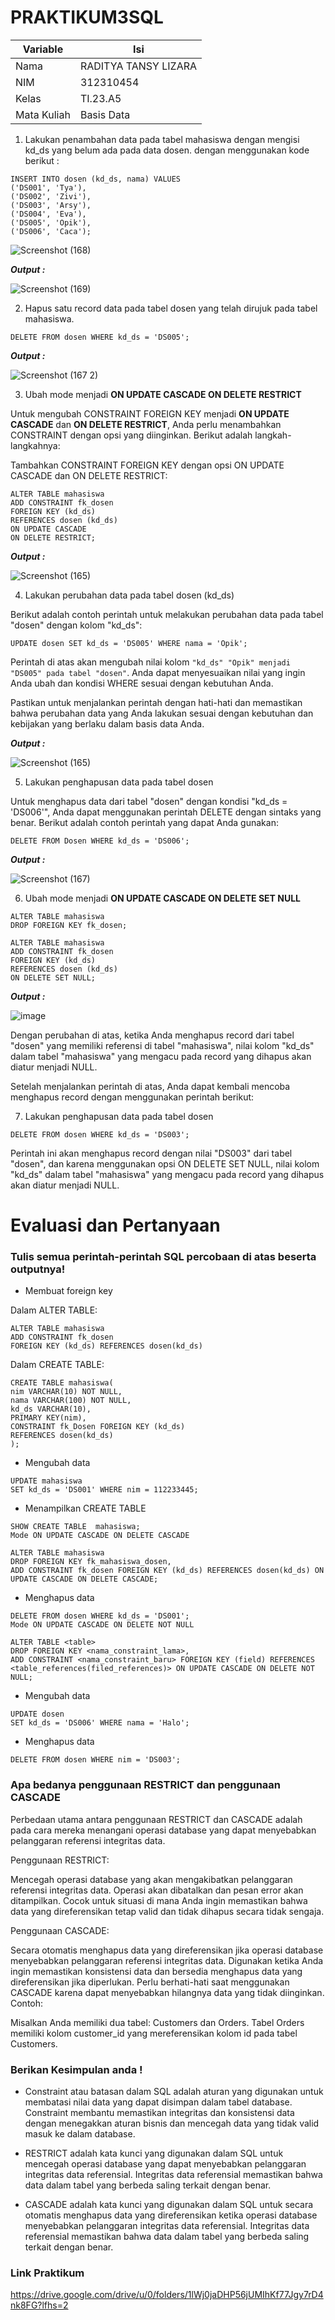 # PRAKTIKUM3SQL
| Variable | Isi |
| -------- | --- |
| Nama | RADITYA TANSY LIZARA  |
| NIM | 312310454 |
| Kelas | TI.23.A5 |
| Mata Kuliah | Basis Data |

1. Lakukan penambahan data pada tabel mahasiswa dengan mengisi kd_ds yang belum ada pada data dosen.
dengan menggunakan kode berikut :
```
INSERT INTO dosen (kd_ds, nama) VALUES
('DS001', 'Tya'),
('DS002', 'Zivi'),
('DS003', 'Arsy'),
('DS004', 'Eva'),
('DS005', 'Opik'),
('DS006', 'Caca');
```

![Screenshot (168)](https://github.com/RadityaTansyLizara/PRAKTIKUM3SQL/assets/147571863/4c256128-68ff-40ab-a5c9-23e66d0b3f4f)

***Output :***

![Screenshot (169)](https://github.com/RadityaTansyLizara/PRAKTIKUM3SQL/assets/147571863/c984b31f-6fef-4873-b63c-101ebca70e45)


2. Hapus satu record data pada tabel dosen yang telah dirujuk pada tabel mahasiswa. 
```
DELETE FROM dosen WHERE kd_ds = 'DS005';
```
***Output :***

![Screenshot (167 2)](https://github.com/RadityaTansyLizara/PRAKTIKUM3SQL/assets/147571863/db3f0aee-92e4-4370-957f-749806b36ea3)

3. Ubah mode menjadi **ON UPDATE CASCADE ON DELETE RESTRICT** 

Untuk mengubah CONSTRAINT FOREIGN KEY menjadi **ON UPDATE CASCADE** dan **ON DELETE RESTRICT**, Anda perlu menambahkan CONSTRAINT dengan opsi yang diinginkan. Berikut adalah langkah-langkahnya:

Tambahkan CONSTRAINT FOREIGN KEY dengan opsi ON UPDATE CASCADE dan ON DELETE RESTRICT:
```
ALTER TABLE mahasiswa
ADD CONSTRAINT fk_dosen
FOREIGN KEY (kd_ds)
REFERENCES dosen (kd_ds)
ON UPDATE CASCADE
ON DELETE RESTRICT;
```
***Output :***

![Screenshot (165)](https://github.com/RadityaTansyLizara/PRAKTIKUM3SQL/assets/147571863/f5d8f20b-09e8-453d-bb86-448009804fa9)


4. Lakukan perubahan data pada tabel dosen (kd_ds)

Berikut adalah contoh perintah untuk melakukan perubahan data pada tabel "dosen" dengan kolom "kd_ds":
```
UPDATE dosen SET kd_ds = 'DS005' WHERE nama = 'Opik';
```
Perintah di atas akan mengubah nilai kolom `"kd_ds" "Opik" menjadi "DS005" pada tabel "dosen"`. Anda dapat menyesuaikan nilai yang ingin Anda ubah dan kondisi WHERE sesuai dengan kebutuhan Anda.

Pastikan untuk menjalankan perintah dengan hati-hati dan memastikan bahwa perubahan data yang Anda lakukan sesuai dengan kebutuhan dan kebijakan yang berlaku dalam basis data Anda.

***Output :***

![Screenshot (165)](https://github.com/RadityaTansyLizara/PRAKTIKUM3SQL/assets/147571863/ccadf860-ec96-4f2b-8b6c-9e30bc37bc20)


5. Lakukan penghapusan data pada tabel dosen

Untuk menghapus data dari tabel "dosen" dengan kondisi "kd_ds = 'DS006'", Anda dapat menggunakan perintah DELETE dengan sintaks yang benar. Berikut adalah contoh perintah yang dapat Anda gunakan:
```
DELETE FROM Dosen WHERE kd_ds = 'DS006';
```

***Output :***

![Screenshot (167)](https://github.com/RadityaTansyLizara/PRAKTIKUM3SQL/assets/147571863/73e2d170-65a3-4c62-a471-6d37c24eee60)


6. Ubah mode menjadi **ON UPDATE CASCADE ON DELETE SET NULL**
```
ALTER TABLE mahasiswa
DROP FOREIGN KEY fk_dosen;
```
```
ALTER TABLE mahasiswa
ADD CONSTRAINT fk_dosen
FOREIGN KEY (kd_ds)
REFERENCES dosen (kd_ds)
ON DELETE SET NULL;
```
***Output :***

![image](https://github.com/RadityaTansyLizara/PRAKTIKUM3SQL/assets/147571863/ccffc3c1-c294-4043-8370-034989621f6b)


Dengan perubahan di atas, ketika Anda menghapus record dari tabel "dosen" yang memiliki referensi di tabel "mahasiswa", nilai kolom "kd_ds" dalam tabel "mahasiswa" yang mengacu pada record yang dihapus akan diatur menjadi NULL.

Setelah menjalankan perintah di atas, Anda dapat kembali mencoba menghapus record dengan menggunakan perintah berikut:

7. Lakukan penghapusan data pada tabel dosen
```
DELETE FROM dosen WHERE kd_ds = 'DS003';
```
Perintah ini akan menghapus record dengan nilai "DS003" dari tabel "dosen", dan karena menggunakan opsi ON DELETE SET NULL, nilai kolom "kd_ds" dalam tabel "mahasiswa" yang mengacu pada record yang dihapus akan diatur menjadi NULL.

# Evaluasi dan Pertanyaan

### Tulis semua perintah-perintah SQL percobaan di atas beserta outputnya!

- Membuat foreign key

Dalam ALTER TABLE:
```
ALTER TABLE mahasiswa
ADD CONSTRAINT fk_dosen
FOREIGN KEY (kd_ds) REFERENCES dosen(kd_ds)
```

Dalam CREATE TABLE:
```
CREATE TABLE mahasiswa(
nim VARCHAR(10) NOT NULL,
nama VARCHAR(100) NOT NULL,
kd_ds VARCHAR(10),
PRIMARY KEY(nim),
CONSTRAINT fk_Dosen FOREIGN KEY (kd_ds)
REFERENCES dosen(kd_ds)
);
```

- Mengubah data
```
UPDATE mahasiswa
SET kd_ds = 'DS001' WHERE nim = 112233445;
```

- Menampilkan CREATE TABLE
```
SHOW CREATE TABLE  mahasiswa;
Mode ON UPDATE CASCADE ON DELETE CASCADE
```
```
ALTER TABLE mahasiswa
DROP FOREIGN KEY fk_mahasiswa_dosen,
ADD CONSTRAINT fk_dosen FOREIGN KEY (kd_ds) REFERENCES dosen(kd_ds) ON UPDATE CASCADE ON DELETE CASCADE;
```

- Menghapus data
```
DELETE FROM dosen WHERE kd_ds = 'DS001';
Mode ON UPDATE CASCADE ON DELETE NOT NULL
```
```
ALTER TABLE <table>
DROP FOREIGN KEY <nama_constraint_lama>,
ADD CONSTRAINT <nama_constraint_baru> FOREIGN KEY (field) REFERENCES <table_references(filed_references)> ON UPDATE CASCADE ON DELETE NOT NULL;
```

- Mengubah data
```
UPDATE dosen
SET kd_ds = 'DS006' WHERE nama = 'Halo';
```

- Menghapus data
```
DELETE FROM dosen WHERE nim = 'DS003';
```

### Apa bedanya penggunaan RESTRICT dan penggunaan CASCADE

Perbedaan utama antara penggunaan RESTRICT dan CASCADE adalah pada cara mereka menangani operasi database yang dapat menyebabkan pelanggaran referensi integritas data.

Penggunaan RESTRICT:

Mencegah operasi database yang akan mengakibatkan pelanggaran referensi integritas data.
Operasi akan dibatalkan dan pesan error akan ditampilkan.
Cocok untuk situasi di mana Anda ingin memastikan bahwa data yang direferensikan tetap valid dan tidak dihapus secara tidak sengaja.

Penggunaan CASCADE:

Secara otomatis menghapus data yang direferensikan jika operasi database menyebabkan pelanggaran referensi integritas data.
Digunakan ketika Anda ingin memastikan konsistensi data dan bersedia menghapus data yang direferensikan jika diperlukan.
Perlu berhati-hati saat menggunakan CASCADE karena dapat menyebabkan hilangnya data yang tidak diinginkan.
Contoh:

Misalkan Anda memiliki dua tabel: Customers dan Orders. Tabel Orders memiliki kolom customer_id yang mereferensikan kolom id pada tabel Customers.

### Berikan Kesimpulan anda !

- Constraint atau batasan dalam SQL adalah aturan yang digunakan untuk membatasi nilai data yang dapat disimpan dalam tabel database. Constraint membantu memastikan integritas dan konsistensi data dengan menegakkan aturan bisnis dan mencegah data yang tidak valid masuk ke dalam database.

- RESTRICT adalah kata kunci yang digunakan dalam SQL untuk mencegah operasi database yang dapat menyebabkan pelanggaran integritas data referensial. Integritas data referensial memastikan bahwa data dalam tabel yang berbeda saling terkait dengan benar.

- CASCADE adalah kata kunci yang digunakan dalam SQL untuk secara otomatis menghapus data yang direferensikan ketika operasi database menyebabkan pelanggaran integritas data referensial. Integritas data referensial memastikan bahwa data dalam tabel yang berbeda saling terkait dengan benar.


### Link Praktikum
https://drive.google.com/drive/u/0/folders/1lWj0jaDHP56jUMIhKf77Jgy7rD4nk8FG?lfhs=2
